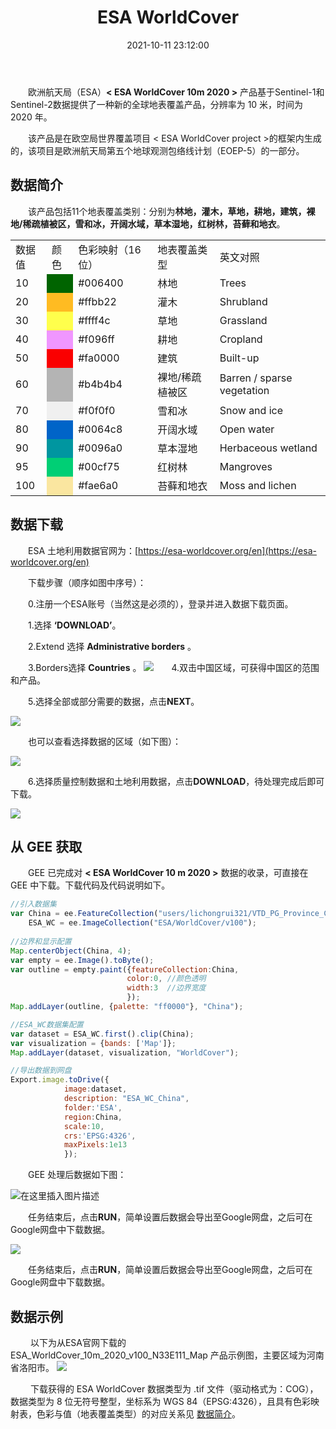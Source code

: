 ﻿---
title: ESA WorldCover
date: 2021-10-11 23:12:00
tags:
 - LST
categories:
 - 资源教程
---

&emsp;&emsp;欧洲航天局（ESA）**< ESA WorldCover 10m 2020 >** 产品基于Sentinel-1和Sentinel-2数据提供了一种新的全球地表覆盖产品，分辨率为 10 米，时间为 2020 年。

<!-- more -->

&emsp;&emsp;该产品是在欧空局世界覆盖项目 < ESA WorldCover project >的框架内生成的，该项目是欧洲航天局第五个地球观测包络线计划（EOEP-5）的一部分。

## 数据简介

&emsp;&emsp;该产品包括11个地表覆盖类别：分别为**林地，灌木，草地，耕地，建筑，裸地/稀疏植被区，雪和冰，开阔水域，草本湿地，红树林，苔藓和地衣**。

<table>
 </tr>
 <tr align="left">
	<td >数据值</td> 
	<td >颜色</td> 
	<td >色彩映射（16位）</td> 
	<td >地表覆盖类型</td>
	<td >英文对照</td> 
 </tr>
 <tr align="left">
	<td >10</td> 
	<td bgcolor=#006400></td> 
	<td >#006400</td> 
	<td>林地</td>
	<td>Trees</td>
 </tr>
 <tr align="left">
	<td >20</td> 
	<td bgcolor=#ffbb22></td> 
	<td >#ffbb22</td> 
	<td >灌木</td>
	<td >Shrubland</td>
 </tr>
 <tr align="left">
	<td >30</td> 
	<td bgcolor=#ffff4c></td> 
	<td >#ffff4c</td> 
	<td >草地</td>
	<td >Grassland</td>
 </tr>
 <tr align="left">
	<td >40</td> 
	<td bgcolor=#f096ff></td> 
	<td >#f096ff</td> 
	<td >耕地</td>
	<td >Cropland</td>
 </tr>
 <tr align="left">
	<td >50</td> 
	<td bgcolor=#fa0000></td> 
	<td >#fa0000</td> 
	<td >建筑</td>
	<td >Built-up</td>
 </tr>
 <tr align="left">
	<td >60</td> 
	<td bgcolor=#b4b4b4></td> 
	<td >#b4b4b4</td> 
	<td >裸地/稀疏植被区</td>
	<td >Barren / sparse vegetation</td>
 </tr>
 <tr align="left">
	<td >70</td> 
	<td bgcolor=#f0f0f0></td> 
	<td >#f0f0f0</td> 
	<td >雪和冰</td>
	<td >Snow and ice</td>
 </tr>
 <tr align="left">
	<td >80</td> 
	<td bgcolor=#0064c8></td> 
	<td >#0064c8</td> 
	<td >开阔水域</td>
	<td >Open water</td>
 </tr>
<tr align="left">
	<td >90</td> 
	<td bgcolor=#0096a0></td> 
	<td >#0096a0</td> 
	<td >草本湿地</td>
	<td >Herbaceous wetland</td>
 </tr>
<tr align="left">
	<td >95</td> 
	<td bgcolor=#00cf75></td> 
	<td >#00cf75</td> 
	<td >红树林</td>
	<td >Mangroves</td>
 </tr>
<tr align="left">
	<td >100</td> 
	<td bgcolor=#fae6a0></td> 
	<td >#fae6a0</td> 
	<td >苔藓和地衣</td>
	<td >Moss and lichen</td>
 </tr>
</table>

## 数据下载

&emsp;&emsp;ESA 土地利用数据官网为：[https://esa-worldcover.org/en](https://esa-worldcover.org/en)

&emsp;&emsp;下载步骤（顺序如图中序号）：

&emsp;&emsp;0.注册一个ESA账号（当然这是必须的），登录并进入数据下载页面。

&emsp;&emsp;1.选择 **‘DOWNLOAD’**。

&emsp;&emsp;2.Extend 选择 **Administrative borders** 。

&emsp;&emsp;3.Borders选择 **Countries** 。
![](https://img-blog.csdnimg.cn/7b84f8c397ee46508910f056a55e643e.png?x-oss-process=image/watermark,type_ZHJvaWRzYW5zZmFsbGJhY2s,shadow_50,text_Q1NETiBA5rSb55qE5Zyw55CG56CU5a2m,size_20,color_FFFFFF,t_70,g_se,x_16)&emsp;&emsp;4.双击中国区域，可获得中国区的范围和产品。

&emsp;&emsp;5.选择全部或部分需要的数据，点击**NEXT**。

![](https://img-blog.csdnimg.cn/a196333344d1456daacf0e345dd553bd.png?x-oss-process=image/watermark,type_ZHJvaWRzYW5zZmFsbGJhY2s,shadow_50,text_Q1NETiBA5rSb55qE5Zyw55CG56CU5a2m,size_20,color_FFFFFF,t_70,g_se,x_16)

&emsp;&emsp;也可以查看选择数据的区域（如下图）：

![](https://img-blog.csdnimg.cn/1f5c969d123847a0b796053e995a7849.png?x-oss-process=image/watermark,type_ZHJvaWRzYW5zZmFsbGJhY2s,shadow_50,text_Q1NETiBA5rSb55qE5Zyw55CG56CU5a2m,size_20,color_FFFFFF,t_70,g_se,x_16)

&emsp;&emsp;6.选择质量控制数据和土地利用数据，点击**DOWNLOAD**，待处理完成后即可下载。

![](https://img-blog.csdnimg.cn/84b385b9c50b4beb93de7bc862dfaaa2.png?x-oss-process=image/watermark,type_ZHJvaWRzYW5zZmFsbGJhY2s,shadow_50,text_Q1NETiBA5rSb55qE5Zyw55CG56CU5a2m,size_20,color_FFFFFF,t_70,g_se,x_16)

## 从 GEE 获取

&emsp;&emsp;GEE 已完成对 **< ESA WorldCover 10 m 2020 >** 数据的收录，可直接在 GEE 中下载。下载代码及代码说明如下。

```javascript
//引入数据集
var China = ee.FeatureCollection("users/lichongrui321/VTD_PG_Province_China"),
    ESA_WC = ee.ImageCollection("ESA/WorldCover/v100");
    
//边界和显示配置
Map.centerObject(China, 4);
var empty = ee.Image().toByte();
var outline = empty.paint({featureCollection:China,
                          color:0, //颜色透明
                          width:3  //边界宽度
                          });
Map.addLayer(outline, {palette: "ff0000"}, "China");

//ESA_WC数据集配置
var dataset = ESA_WC.first().clip(China);
var visualization = {bands: ['Map']};
Map.addLayer(dataset, visualization, "WorldCover");

//导出数据到网盘
Export.image.toDrive({
    		image:dataset,
    		description: "ESA_WC_China",
    		folder:'ESA',
    		region:China,
    		scale:10,
    		crs:'EPSG:4326',
    		maxPixels:1e13
			});
```
&emsp;&emsp;GEE 处理后数据如下图：

![在这里插入图片描述](https://img-blog.csdnimg.cn/dc9525e31781494b970afe0bd135baf8.png?x-oss-process=image/watermark,type_ZHJvaWRzYW5zZmFsbGJhY2s,shadow_50,text_Q1NETiBA5rSb55qE5Zyw55CG56CU5a2m,size_20,color_FFFFFF,t_70,g_se,x_16)

&emsp;&emsp;任务结束后，点击**RUN**，简单设置后数据会导出至Google网盘，之后可在Google网盘中下载数据。

![](https://img-blog.csdnimg.cn/2a4b10d528ff476db2081c282770cd56.png?x-oss-process=image/watermark,type_ZHJvaWRzYW5zZmFsbGJhY2s,shadow_50,text_Q1NETiBA5rSb55qE5Zyw55CG56CU5a2m,size_20,color_FFFFFF,t_70,g_se,x_16)

&emsp;&emsp;任务结束后，点击**RUN**，简单设置后数据会导出至Google网盘，之后可在Google网盘中下载数据。


## 数据示例
&emsp;&emsp; 以下为从ESA官网下载的 ESA_WorldCover_10m_2020_v100_N33E111_Map 产品示例图，主要区域为河南省洛阳市。
![](https://img-blog.csdnimg.cn/21120c28af1544a094e278afb2c4e0fb.png?x-oss-process=image/watermark,type_ZHJvaWRzYW5zZmFsbGJhY2s,shadow_50,text_Q1NETiBA5rSb55qE5Zyw55CG56CU5a2m,size_20,color_FFFFFF,t_70,g_se,x_16)

&emsp;&emsp; 下载获得的 ESA WorldCover 数据类型为 .tif 文件（驱动格式为：COG），数据类型为 8 位无符号整型，坐标系为 WGS 84（EPSG:4326），且具有色彩映射表，色彩与值（地表覆盖类型）的对应关系见 [数据简介](1.WC_China_ESA_2020_Data.html#数据简介)。
